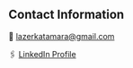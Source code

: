 ## Contact Information

📩 lazerkatamara@gmail.com

🖇️ [LinkedIn Profile](https://www.linkedin.com/in/aramattamara/)
